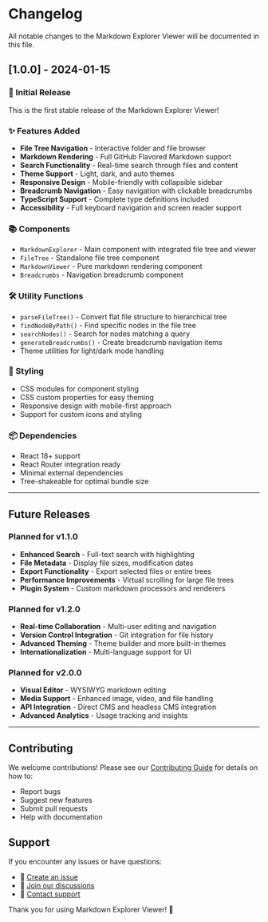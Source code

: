 # Changelog

All notable changes to the Markdown Explorer Viewer will be documented in this file.

## [1.0.0] - 2024-01-15

### 🎉 Initial Release

This is the first stable release of the Markdown Explorer Viewer!

### ✨ Features Added

- **File Tree Navigation** - Interactive folder and file browser
- **Markdown Rendering** - Full GitHub Flavored Markdown support
- **Search Functionality** - Real-time search through files and content
- **Theme Support** - Light, dark, and auto themes
- **Responsive Design** - Mobile-friendly with collapsible sidebar
- **Breadcrumb Navigation** - Easy navigation with clickable breadcrumbs
- **TypeScript Support** - Complete type definitions included
- **Accessibility** - Full keyboard navigation and screen reader support

### 📚 Components

- `MarkdownExplorer` - Main component with integrated file tree and viewer
- `FileTree` - Standalone file tree component
- `MarkdownViewer` - Pure markdown rendering component
- `Breadcrumbs` - Navigation breadcrumb component

### 🛠️ Utility Functions

- `parseFileTree()` - Convert flat file structure to hierarchical tree
- `findNodeByPath()` - Find specific nodes in the file tree
- `searchNodes()` - Search for nodes matching a query
- `generateBreadcrumbs()` - Create breadcrumb navigation items
- Theme utilities for light/dark mode handling

### 🎨 Styling

- CSS modules for component styling
- CSS custom properties for easy theming
- Responsive design with mobile-first approach
- Support for custom icons and styling

### 📦 Dependencies

- React 18+ support
- React Router integration ready
- Minimal external dependencies
- Tree-shakeable for optimal bundle size

---

## Future Releases

### Planned for v1.1.0

- **Enhanced Search** - Full-text search with highlighting
- **File Metadata** - Display file sizes, modification dates
- **Export Functionality** - Export selected files or entire trees
- **Performance Improvements** - Virtual scrolling for large file trees
- **Plugin System** - Custom markdown processors and renderers

### Planned for v1.2.0

- **Real-time Collaboration** - Multi-user editing and navigation
- **Version Control Integration** - Git integration for file history
- **Advanced Theming** - Theme builder and more built-in themes
- **Internationalization** - Multi-language support for UI

### Planned for v2.0.0

- **Visual Editor** - WYSIWYG markdown editing
- **Media Support** - Enhanced image, video, and file handling
- **API Integration** - Direct CMS and headless CMS integration
- **Advanced Analytics** - Usage tracking and insights

---

## Contributing

We welcome contributions! Please see our [Contributing Guide](CONTRIBUTING.md) for details on how to:

- Report bugs
- Suggest new features
- Submit pull requests
- Help with documentation

## Support

If you encounter any issues or have questions:

- 📝 [Create an issue](https://github.com/AliSafari-IT/asafarim-webapp/issues)
- 💬 [Join our discussions](https://github.com/AliSafari-IT/asafarim-webapp/discussions)
- 📧 [Contact support](mailto:support@asafarim.com)

Thank you for using Markdown Explorer Viewer! 🚀